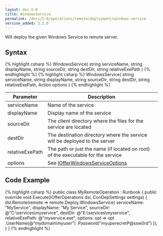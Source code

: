 ```yaml
---
layout: doc-5-0
title: WindowsService
permalink: /docs/5-0/operations/remote/deployment/windows-service
version_added: 3.1.0
---
```


Will deploy the given Windows Service to remote server.

## Syntax

{% highlight csharp %}
WindowsService(
  string serviceName,
  string displayName,
  string sourceDir,
  string destDir,
  string relativeExePath
)
{% endhighlight %}
{% highlight csharp %}
WindowsService(
  string serviceName,
  string displayName,
  string sourceDir,
  string destDir,
  string relativeExePath,
  Action<IOfferWindowsServiceOptions> options
)
{% endhighlight %}

<table>
	<thead>
		<tr>
			<th>Parameter</th>
			<th>Description</th>
		</tr>
	</thead>
	<tbody>
		<tr>
			<td>serviceName</td>
			<td>Name of the service</td>
		</tr>
		<tr>
			<td>displayName</td>
			<td>Display name of the service</td>
		</tr>
		<tr>
			<td>sourceDir</td>
			<td>The client directory where the files for the service are located</td>
		</tr>
		<tr>
			<td>destDir</td>
			<td>The destination directory where the service will be deployed to the server</td>
		</tr>
		<tr>
			<td>relativeExePath</td>
			<td>The path or just the name (if located on root) of the executable for the service</td>
		</tr>
		<tr>
			<td>options</td>
			<td>See <a href="../../options/IOfferWindowsServiceOptions/">IOfferWindowsServiceOptions</a></td>
		</tr>
	</tbody>
</table>

## Code Example

{% highlight csharp %}
 public class MyRemoteOperation : Runbook
{
    public override void Execute(IOfferOperations dsl, ConDepSettings settings)
    {
        dsl.Remote(remote => remote.Deploy.WindowsService(
                serviceName: "MyService",
                displayName: "My Service",
                sourceDir: @"C:\services\myservice",
                destDir: @"E:\services\myservice",
                relativeExePath: @"myservice.exe",
                options: opt => opt
                    .UserName(@"mydomain\myuser")
                    .Password("my$uper$ecretP@ssw0rd")
            ));
    }
}
{% endhighlight %}

